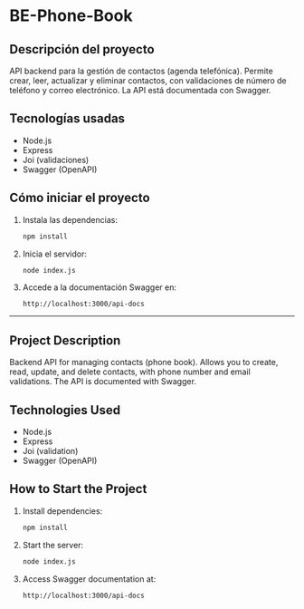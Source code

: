 # BE-Phone-Book

## Descripción del proyecto

API backend para la gestión de contactos (agenda telefónica). Permite crear, leer, actualizar y eliminar contactos, con validaciones de número de teléfono y correo electrónico. La API está documentada con Swagger.

## Tecnologías usadas

- Node.js
- Express
- Joi (validaciones)
- Swagger (OpenAPI)

## Cómo iniciar el proyecto

1. Instala las dependencias:
   ```bash
   npm install
   ```
2. Inicia el servidor:
   ```bash
   node index.js
   ```
3. Accede a la documentación Swagger en:
   ```
   http://localhost:3000/api-docs
   ```

---

## Project Description

Backend API for managing contacts (phone book). Allows you to create, read, update, and delete contacts, with phone number and email validations. The API is documented with Swagger.

## Technologies Used

- Node.js
- Express
- Joi (validation)
- Swagger (OpenAPI)

## How to Start the Project

1. Install dependencies:
   ```bash
   npm install
   ```
2. Start the server:
   ```bash
   node index.js
   ```
3. Access Swagger documentation at:
   ```
   http://localhost:3000/api-docs
   ```